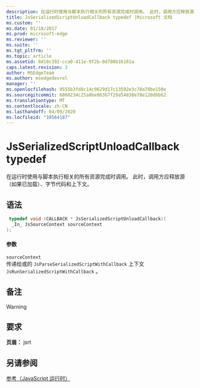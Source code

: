 ```yaml
---
description: 在运行时使用与脚本执行相关的所有资源完成时调用。 此时，调用方应释放源（如果已加载）、字节代码和上下文。
title: JsSerializedScriptUnloadCallback typedef |Microsoft 文档
ms.custom: ''
ms.date: 01/18/2017
ms.prod: microsoft-edge
ms.reviewer: ''
ms.suite: ''
ms.tgt_pltfrm: ''
ms.topic: article
ms.assetid: 8d18c392-cca0-411e-9f2b-0d788b16161a
caps.latest.revision: 3
author: MSEdgeTeam
ms.author: msedgedevrel
manager: ''
ms.openlocfilehash: 9555b3fd8c14c9629d17c13592e3c78a78be150e
ms.sourcegitcommit: 6860234c25a8be863b7f29a54838e78e120dbb62
ms.translationtype: MT
ms.contentlocale: zh-CN
ms.lasthandoff: 04/09/2020
ms.locfileid: "10564187"
---
```

# JsSerializedScriptUnloadCallback typedef
在运行时使用与脚本执行相关的所有资源完成时调用。 此时，调用方应释放源（如果已加载）、字节代码和上下文。  
  
## 语法  
  
```cpp  
 typedef void (CALLBACK * JsSerializedScriptUnloadCallback)(  
  _In_ JsSourceContext sourceContext  
);  
```  
  
#### 参数  
 `sourceContext`  
 传递给或的 `JsParseSerializedScriptWithCallback` 上下文 `JsRunSerializedScriptWithCallback` 。  
  
## 备注  
  
> [!WARNING]
## 要求  
 **页眉：** jsrt  
  
## 另请参阅  
 [参考（JavaScript 运行时）](../chakra-hosting/reference-javascript-runtime.md)